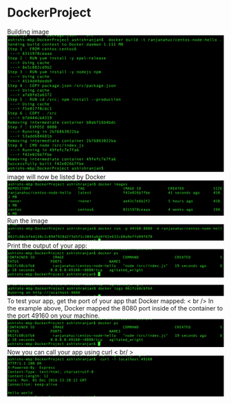 # DockerProject
Building image <br />
![alt tag](https://raw.githubusercontent.com/i143code/DockerProject/master/public/img/Screen%20Shot%202016-12-05%20at%206.17.43%20PM.png)
 image will now be listed by Docker <br />
![alt tag](https://github.com/i143code/DockerProject/blob/master/public/img/Screen%20Shot%202016-12-05%20at%206.18.26%20PM.png)
Run the image <br />
![alt tag](https://github.com/i143code/DockerProject/blob/master/public/img/Screen%20Shot%202016-12-05%20at%206.19.01%20PM.png)
Print the output of your app: <br />
![alt tag](https://raw.githubusercontent.com/i143code/DockerProject/master/public/img/Screen%20Shot%202016-12-05%20at%206.19.19%20PM.png)

![alt tag](https://raw.githubusercontent.com/i143code/DockerProject/master/public/img/Screen%20Shot%202016-12-05%20at%206.19.47%20PM.png)
<br />
To test your app, get the port of your app that Docker mapped: < br />
In the example above, Docker mapped the 8080 port inside of the container to the port 49160 on your machine. <br/>
![alt tag](https://raw.githubusercontent.com/i143code/DockerProject/master/public/img/Screen%20Shot%202016-12-05%20at%206.19.19%20PM.png)
Now you can call your app using curl < br/ >
![alt tag](https://raw.githubusercontent.com/i143code/DockerProject/master/public/img/Screen%20Shot%202016-12-05%20at%206.20.17%20PM.png)
